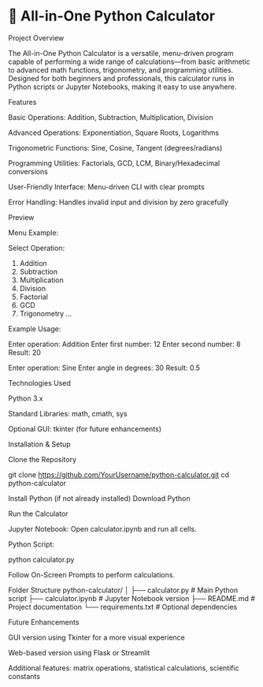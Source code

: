 # 🧮 All-in-One Python Calculator

Project Overview

The All-in-One Python Calculator is a versatile, menu-driven program capable of performing a wide range of calculations—from basic arithmetic to advanced math functions, trigonometry, and programming utilities. Designed for both beginners and professionals, this calculator runs in Python scripts or Jupyter Notebooks, making it easy to use anywhere.

Features

Basic Operations: Addition, Subtraction, Multiplication, Division

Advanced Operations: Exponentiation, Square Roots, Logarithms

Trigonometric Functions: Sine, Cosine, Tangent (degrees/radians)

Programming Utilities: Factorials, GCD, LCM, Binary/Hexadecimal conversions

User-Friendly Interface: Menu-driven CLI with clear prompts

Error Handling: Handles invalid input and division by zero gracefully

Preview

Menu Example:

Select Operation:
1. Addition
2. Subtraction
3. Multiplication
4. Division
5. Factorial
6. GCD
7. Trigonometry
...


Example Usage:

Enter operation: Addition
Enter first number: 12
Enter second number: 8
Result: 20

Enter operation: Sine
Enter angle in degrees: 30
Result: 0.5

Technologies Used

Python 3.x

Standard Libraries: math, cmath, sys

Optional GUI: tkinter (for future enhancements)

Installation & Setup

Clone the Repository

git clone https://github.com/YourUsername/python-calculator.git
cd python-calculator


Install Python (if not already installed)
Download Python

Run the Calculator

Jupyter Notebook: Open calculator.ipynb and run all cells.

Python Script:

python calculator.py


Follow On-Screen Prompts to perform calculations.

Folder Structure
python-calculator/
│
├── calculator.py         # Main Python script
├── calculator.ipynb      # Jupyter Notebook version
├── README.md             # Project documentation
└── requirements.txt      # Optional dependencies

Future Enhancements

GUI version using Tkinter for a more visual experience

Web-based version using Flask or Streamlit

Additional features: matrix operations, statistical calculations, scientific constants

